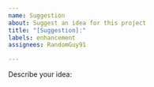 ```yaml
---
name: Suggestion
about: Suggest an idea for this project
title: "[Suggestion]:"
labels: enhancement
assignees: RandomGuy91

---
```


Describe your idea:
